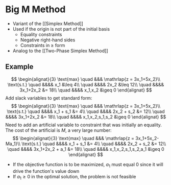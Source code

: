 # Big M Method
- Variant of the [[Simplex Method]]
- Used if the origin is not part of the initial basis
	- Equality constraints
	- Negative right-hand sides
	- Constraints in &ge; form
- Analog to the [[Two-Phase Simplex Method]]
##  Example
$$
\begin{alignat}{3}
	\text{max}	\quad &&& \mathrlap{z = 3x_1+5x_2}\\
	\text{s.t.}	\quad &&&& x_1 &\leq 4\\
				\quad &&&& 2x_2 &\leq 12\\
				\quad &&&& 3x_1+2x_2 &= 18\\
				\quad &&&& x_1,x_2 &\geq 0
\end{alignat}
$$
Add slack variables to get standard form:
$$
\begin{alignat}{3}
	\text{max}	\quad &&& \mathrlap{z = 3x_1+5x_2}\\
	\text{s.t.}	\quad &&&& x_1 + s_1 &= 4\\
				\quad &&&& 2x_2 + s_2 &= 12\\
				\quad &&&& 3x_1+2x_2 &= 18\\
				\quad &&&& x_1,x_2,s_1,s_2 &\geq 0
\end{alignat}
$$
Need to add an artificial variable to constraint that was initially  an equality. The cost of the artificial is $M$, a very large number:
$$
\begin{alignat}{3}
	\text{max}	\quad &&& \mathrlap{z = 3x_1+5x_2-Ma_1}\\
	\text{s.t.}	\quad &&&& x_1 + s_1 &= 4\\
				\quad &&&& 2x_2 + s_2 &= 12\\
				\quad &&&& 3x_1+2x_2 + a_1 &= 18\\
				\quad &&&& x_1,x_2,s_1,s_2,a_1 &\geq 0
\end{alignat}
$$
- If the objective function is to be maximized, $a_1$ must equal 0 since it will drive the function's value down
- If $a_1 \geq 0$ in the optimal solution, the problem is not feasible

